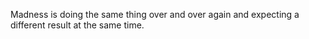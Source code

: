Madness is doing
the same thing
over and over
again and expecting a different result
at the same time.
